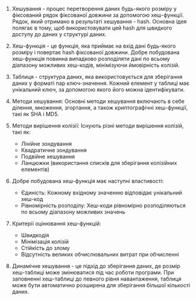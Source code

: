 1. Хешування - процес перетворення даних будь-якого розміру у фіксований рядок фіксованої довжини за допомогою хеш-функції. Pядок, який отримано в результаті хешування - hash. Основна ідея полягає в тому, щоб використовувати цей hash для швидкого доступу до даних у структурі даних.

2. Хеш-функція - це функція, яка приймає на вхід дані будь-якого розміру і повертає hash фіксованої довжини. Добре побудована хеш-функція повинна випадково розподіляти дані по всьому діапазону можливих хеш-кодів, мінімізуючи ймовірність колізій.

3. Таблиця - структура даних, яка використовується для зберігання даних у форматі пар ключ-значення. Кожний елемент у таблиці має унікальний ключ, за допомогою якого його можна ідентифікувати.

4. Методи хешування: Основні методи хешування включають в себе ділення, множення, згортання, а також криптографічні хеш-функції, такі як SHA і MD5.

5. Методи вирішення колізії: Існують різні методи вирішення колізій, такі як:
   - Лінійне зондування
   - Квадратичне зондування
   - Подвійне хешування
   - Ланцюжки (використання списків для зберігання колізійних елементів)

6. Добре побудована хеш-функція має наступні властивості:
   - Єдиність: Кожному вхідному значенню відповідає унікальний хеш-код
   - Рівномірність розподілу: Хеш-коди рівномірно розподіляються по всьому діапазону можливих значень

7. Критерії оцінювання хеш-функцій:
   - Швидкодія
   - Мінімізація колізій
   - Стійкість до злому
   - Відсутність великих обчислювальних витрат при обчисленні

8. Динамічне хешування - це підхід до зберігання даних, де розмір хеш-таблиці може змінюватися під час роботи програми. При заповненні хеш-таблиці до певного рівня навантаження, таблиця може бути автоматично розширена для зберігання більшої кількості даних.
